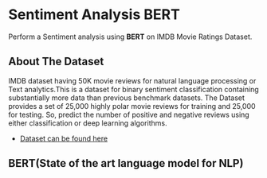 # Sentiment Analysis BERT

Perform a Sentiment analysis using **BERT** on IMDB Movie Ratings Dataset. 


## About The Dataset

IMDB dataset having 50K movie reviews for natural language processing or Text analytics.This is a dataset for binary sentiment classification containing substantially more data than previous benchmark datasets. The Dataset provides a set of 25,000 highly polar movie reviews for training and 25,000 for testing. So, predict the number of positive and negative reviews using either classification or deep learning algorithms.

- [Dataset can be found here](https://www.kaggle.com/lakshmi25npathi/imdb-dataset-of-50k-movie-reviews)


## BERT(State of the art language model for NLP)
